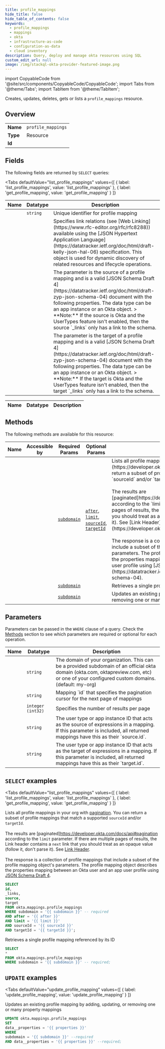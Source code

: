 ```yaml
--- 
title: profile_mappings
hide_title: false
hide_table_of_contents: false
keywords:
  - profile_mappings
  - mappings
  - okta
  - infrastructure-as-code
  - configuration-as-data
  - cloud inventory
description: Query, deploy and manage okta resources using SQL
custom_edit_url: null
image: /img/stackql-okta-provider-featured-image.png
---
```


import CopyableCode from '@site/src/components/CopyableCode/CopyableCode';
import Tabs from '@theme/Tabs';
import TabItem from '@theme/TabItem';

Creates, updates, deletes, gets or lists a <code>profile_mappings</code> resource.

## Overview
<table><tbody>
<tr><td><b>Name</b></td><td><code>profile_mappings</code></td></tr>
<tr><td><b>Type</b></td><td>Resource</td></tr>
<tr><td><b>Id</b></td><td><CopyableCode code="okta.mappings.profile_mappings" /></td></tr>
</tbody></table>

## Fields

The following fields are returned by `SELECT` queries:

<Tabs
    defaultValue="list_profile_mappings"
    values={[
        { label: 'list_profile_mappings', value: 'list_profile_mappings' },
        { label: 'get_profile_mapping', value: 'get_profile_mapping' }
    ]}
>
<TabItem value="list_profile_mappings">

<table>
<thead>
    <tr>
    <th>Name</th>
    <th>Datatype</th>
    <th>Description</th>
    </tr>
</thead>
<tbody>
<tr>
    <td><CopyableCode code="id" /></td>
    <td><code>string</code></td>
    <td>Unique identifier for profile mapping</td>
</tr>
<tr>
    <td><CopyableCode code="_links" /></td>
    <td><code></code></td>
    <td>Specifies link relations (see [Web Linking](https://www.rfc-editor.org/rfc/rfc8288)) available using the [JSON Hypertext Application Language](https://datatracker.ietf.org/doc/html/draft-kelly-json-hal-06) specification. This object is used for dynamic discovery of related resources and lifecycle operations.</td>
</tr>
<tr>
    <td><CopyableCode code="source" /></td>
    <td><code></code></td>
    <td>The parameter is the source of a profile mapping and is a valid [JSON Schema Draft 4](https://datatracker.ietf.org/doc/html/draft-zyp-json-schema-04) document with the following properties. The data type can be an app instance or an Okta object.  &gt; **Note:** If the source is Okta and the UserTypes feature isn't enabled, then the source `_links` only has a link to the schema.</td>
</tr>
<tr>
    <td><CopyableCode code="target" /></td>
    <td><code></code></td>
    <td>The parameter is the target of a profile mapping and is a valid [JSON Schema Draft 4](https://datatracker.ietf.org/doc/html/draft-zyp-json-schema-04) document with the following properties. The data type can be an app instance or an Okta object.   &gt; **Note:** If the target is Okta and the UserTypes feature isn't enabled, then the target `_links` only has a link to the schema.</td>
</tr>
</tbody>
</table>
</TabItem>
<TabItem value="get_profile_mapping">

<table>
<thead>
    <tr>
    <th>Name</th>
    <th>Datatype</th>
    <th>Description</th>
    </tr>
</thead>
<tbody>
</tbody>
</table>
</TabItem>
</Tabs>

## Methods

The following methods are available for this resource:

<table>
<thead>
    <tr>
    <th>Name</th>
    <th>Accessible by</th>
    <th>Required Params</th>
    <th>Optional Params</th>
    <th>Description</th>
    </tr>
</thead>
<tbody>
<tr>
    <td><a href="#list_profile_mappings"><CopyableCode code="list_profile_mappings" /></a></td>
    <td><CopyableCode code="select" /></td>
    <td><a href="#parameter-subdomain"><code>subdomain</code></a></td>
    <td><a href="#parameter-after"><code>after</code></a>, <a href="#parameter-limit"><code>limit</code></a>, <a href="#parameter-sourceId"><code>sourceId</code></a>, <a href="#parameter-targetId"><code>targetId</code></a></td>
    <td>Lists all profile mappings in your org with [pagination](https://developer.okta.com/docs/api/#pagination). You can return a subset of profile mappings that match a supported `sourceId` and/or `targetId`.<br /><br />The results are [paginated]https://developer.okta.com/docs/api#pagination according to the `limit` parameter. If there are multiple pages of results, the Link header contains a `next` link that you should treat as an opaque value (follow it, don't parse it). See [Link Header](https://developer.okta.com/docs/api/#link-header).<br /><br />The response is a collection of profile mappings that include a subset of the profile mapping object's parameters. The profile mapping object describes<br />the properties mapping between an Okta user and an app user profile using [JSON Schema Draft 4](https://datatracker.ietf.org/doc/html/draft-zyp-json-schema-04).</td>
</tr>
<tr>
    <td><a href="#get_profile_mapping"><CopyableCode code="get_profile_mapping" /></a></td>
    <td><CopyableCode code="select" /></td>
    <td><a href="#parameter-subdomain"><code>subdomain</code></a></td>
    <td></td>
    <td>Retrieves a single profile mapping referenced by its ID</td>
</tr>
<tr>
    <td><a href="#update_profile_mapping"><CopyableCode code="update_profile_mapping" /></a></td>
    <td><CopyableCode code="update" /></td>
    <td><a href="#parameter-subdomain"><code>subdomain</code></a></td>
    <td></td>
    <td>Updates an existing profile mapping by adding, updating, or removing one or many property mappings</td>
</tr>
</tbody>
</table>

## Parameters

Parameters can be passed in the `WHERE` clause of a query. Check the [Methods](#methods) section to see which parameters are required or optional for each operation.

<table>
<thead>
    <tr>
    <th>Name</th>
    <th>Datatype</th>
    <th>Description</th>
    </tr>
</thead>
<tbody>
<tr id="parameter-subdomain">
    <td><CopyableCode code="subdomain" /></td>
    <td><code>string</code></td>
    <td>The domain of your organization. This can be a provided subdomain of an official okta domain (okta.com, oktapreview.com, etc) or one of your configured custom domains. (default: my-org)</td>
</tr>
<tr id="parameter-after">
    <td><CopyableCode code="after" /></td>
    <td><code>string</code></td>
    <td>Mapping `id` that specifies the pagination cursor for the next page of mappings</td>
</tr>
<tr id="parameter-limit">
    <td><CopyableCode code="limit" /></td>
    <td><code>integer (int32)</code></td>
    <td>Specifies the number of results per page</td>
</tr>
<tr id="parameter-sourceId">
    <td><CopyableCode code="sourceId" /></td>
    <td><code>string</code></td>
    <td>The user type or app instance ID that acts as the source of expressions in a mapping. If this parameter is included, all returned mappings have this as their `source.id`.</td>
</tr>
<tr id="parameter-targetId">
    <td><CopyableCode code="targetId" /></td>
    <td><code>string</code></td>
    <td>The user type or app instance ID that acts as the target of expressions in a mapping. If this parameter is included, all returned mappings have this as their `target.id`.</td>
</tr>
</tbody>
</table>

## `SELECT` examples

<Tabs
    defaultValue="list_profile_mappings"
    values={[
        { label: 'list_profile_mappings', value: 'list_profile_mappings' },
        { label: 'get_profile_mapping', value: 'get_profile_mapping' }
    ]}
>
<TabItem value="list_profile_mappings">

Lists all profile mappings in your org with [pagination](https://developer.okta.com/docs/api/#pagination). You can return a subset of profile mappings that match a supported `sourceId` and/or `targetId`.<br /><br />The results are [paginated]https://developer.okta.com/docs/api#pagination according to the `limit` parameter. If there are multiple pages of results, the Link header contains a `next` link that you should treat as an opaque value (follow it, don't parse it). See [Link Header](https://developer.okta.com/docs/api/#link-header).<br /><br />The response is a collection of profile mappings that include a subset of the profile mapping object's parameters. The profile mapping object describes<br />the properties mapping between an Okta user and an app user profile using [JSON Schema Draft 4](https://datatracker.ietf.org/doc/html/draft-zyp-json-schema-04).

```sql
SELECT
id,
_links,
source,
target
FROM okta.mappings.profile_mappings
WHERE subdomain = '{{ subdomain }}' -- required
AND after = '{{ after }}'
AND limit = '{{ limit }}'
AND sourceId = '{{ sourceId }}'
AND targetId = '{{ targetId }}';
```
</TabItem>
<TabItem value="get_profile_mapping">

Retrieves a single profile mapping referenced by its ID

```sql
SELECT
*
FROM okta.mappings.profile_mappings
WHERE subdomain = '{{ subdomain }}' -- required;
```
</TabItem>
</Tabs>


## `UPDATE` examples

<Tabs
    defaultValue="update_profile_mapping"
    values={[
        { label: 'update_profile_mapping', value: 'update_profile_mapping' }
    ]}
>
<TabItem value="update_profile_mapping">

Updates an existing profile mapping by adding, updating, or removing one or many property mappings

```sql
UPDATE okta.mappings.profile_mappings
SET 
data__properties = '{{ properties }}'
WHERE 
subdomain = '{{ subdomain }}' --required
AND data__properties = '{{ properties }}' --required;
```
</TabItem>
</Tabs>
